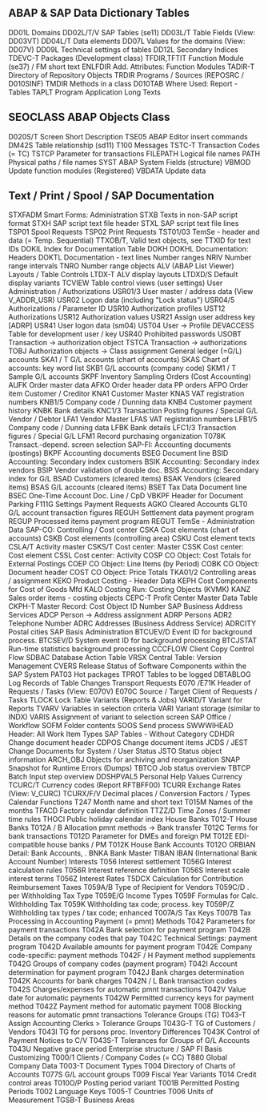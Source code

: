 ## ABAP & SAP Data Dictionary Tables

DD01L	Domains
DD02L/T/V	SAP Tables (se11)
DD03L/T	Table Fields (View: DD03VT)
DD04L/T	Data elements
DD07L	Values for the domains (View: DD07V)
DD09L	Technical settings of tables
DD12L	Secondary Indices
TDEVC-T	Packages (Development class)
TFDIR,TFTIT	Function Module (se37) / FM short text
ENLFDIR	Add. Attributes: Function Modules
TADIR-T	Directory of Repository Objects
TRDIR	Programs / Sources (REPOSRC / D010SINF)
TMDIR	Methods in a class
D010TAB	Where Used: Report - Tables
TAPLT	Program Application Long Texts
## SEOCLASS	ABAP Objects Class
D020S/T	Screen Short Description
TSE05	ABAP Editor insert commands
DM42S	Table relationship (sd11)
T100	Messages
TSTC-T	Transaction Codes (= TC)
TSTCP	Parameter for transactions
FILEPATH	Logical file names
PATH	Physical paths / file names
SYST	ABAP System Fields (structure)
VBMOD	Update function modules (Registered)
VBDATA	Update data
## Text / Print / Spool / SAP Documentation
STXFADM	Smart Forms: Administration
STXB	Texts in non-SAP script format
STXH	SAP script text file header
STXL	SAP script text file lines
TSP01	Spool Requests
TSP02	Print Requests
TST01/03	TemSe - header and data (= Temp. Sequential)
TTXOB/T,	Valid text objects, see TTXID for text IDs
DOKIL	Index for Documentation Table DOKH
DOKHL	Documentation: Headers
DOKTL	Documentation - text lines
Number ranges
NRIV	Number range intervals
TNRO	Number range objects
ALV (ABAP List Viewer) Layouts / Table Controls
LTDX-T	ALV display layouts
LTDXD/S	Default display variants
TCVIEW	Table control views (user settings)
User Administration / Authorizations
USR01/3	User master / address data (View V_ADDR_USR)
USR02	Logon data (including "Lock status")
USR04/5	Authorizations / Parameter ID
USR10	Authorization profiles
UST12	Authorizations
USR12	Authorization values
USR21	Assign user address key [ADRP]
USR41	User logon data (sm04)
UST04	User -> Profile
DEVACCESS	Table for development user / key
USR40	Prohibited passwords
USOBT	Transaction -> authorization object
TSTCA	Transaction -> authorizations
TOBJ	Authorization objects -> Class assignment
General ledger (=G/L) accounts
SKA1 / T	G/L accounts (chart of accounts)
SKAS	Chart of accounts: key word list
SKB1	G/L accounts (company code)
SKM1 / T	Sample G/L accounts
SKPF	Inventory Sampling
Orders (Cost Accounting)
AUFK	Order master data
AFKO	Order header data PP orders
AFPO	Order item
Customer / Creditor
KNA1	Customer Master
KNAS	VAT registration numbers
KNB1/5	Company code / Dunning data
KNB4	Customer payment history
KNBK	Bank details
KNC1/3	Transaction Posting figures / Special G/L
Vendor / Debtor
LFA1	Vendor Master
LFAS	VAT registration numbers
LFB1/5	Company code / Dunning data
LFBK	Bank details
LFC1/3	Transaction figures / Special G/L
LFM1	Record purchasing organization
T078K	Transact.-depend. screen selection
SAP-FI: Accounting documents (postings)
BKPF	Accounting documents
BSEG	Document line
BSID	Accounting: Secondary index customers
BSIK	Accounting: Secondary index vendors
BSIP	Vendor validation of double doc.
BSIS	Accounting: Secondary index for G/L
BSAD	Customers (cleared items)
BSAK	Vendors (cleared items)
BSAS	G/L accounts (cleared items)
BSET	Tax Data Document line
BSEC	One-Time Account Doc. Line / CpD
VBKPF	Header for Document Parking
F111G	Settings Payment Requests
AGKO	Cleared Accounts
GLT0	G/L account transaction figures
REGUH	Settlement data payment program
REGUP	Processed items payment program
REGUT	TemSe - Administration Data
SAP-CO: Controlling / Cost center
CSKA	Cost elements (chart of accounts)
CSKB	Cost elements (controlling area)
CSKU	Cost element texts
CSLA/T	Activity master
CSKS/T	Cost center: Master
CSSK	Cost center: Cost element
CSSL	Cost center: Activity
COSP	CO Object: Cost Totals for External Postings
COEP	CO Object: Line Items (by Period)
COBK	CO Object: Document header
COST	CO Object: Price Totals
TKA01/2	Controlling areas / assignment
KEKO	Product Costing - Header Data
KEPH	Cost Components for Cost of Goods Mfd
KALO	Costing Run: Costing Objects (KVMK)
KANZ	Sales order items - costing objects
CEPC-T	Profit Center Master Data Table
CKPH-T	Master Record: Cost Object ID Number
SAP Business Address Services
ADCP	Person -> Address assignment
ADRP	Persons
ADR2	Telephone Number
ADRC	Addresses (Business Address Service)
ADRCITY	Postal cities
SAP Basis Administration
BTCUEV/D	Event ID for background process.
BTCSEV/D	System event ID for background processing
BTCJSTAT	Run-time statistics background processing
CCCFLOW	Client Copy Control Flow
SDBAC	Database Action Table
VRSX	Central Table: Version Management
CVERS	Release Status of Software Components within the SAP System
PAT03	Hot packages
TPROT	Tables to be logged
DBTABLOG	Log Records of Table Changes
Transport Requests
E070 /E71K	Header of Requests / Tasks (View: E070V)
E070C	Source / Target Client of Requests / Tasks
TLOCK	Lock Table
Variants (Reports & Jobs)
VARID/T	Variant for Reports
TVARV	Variables in selection criteria
VARI	Variant storage (similar to INDX)
VARIS	Assignment of variant to selection screen
SAP Office / Workflow
SOFM	Folder contents
SOOS	Send process
SWWWIHEAD	Header: All Work Item Types
SAP Tables - Without Category
CDHDR	Change document header
CDPOS	Change document items
JCDS / JEST	Change Documents for System / User Status
JSTO	Status object information
ARCH_OBJ	Objects for archiving and reorganization
SNAP	Snapshot for Runtime Errors (Dumps)
TBTCO	Job status overview
TBTCP	Batch Input step overview
DDSHPVAL5	Personal Help Values
Currency
TCURC/T	Currency codes (Report RFTBFF00)
TCURR	Exchange Rates (View: V_CURC)
TCURX/F/V	Decimal places / Conversion Factors / Types
Calendar Functions
T247	Month name and short text
T015M	Names of the months
TFACD	Factory calendar definition
TTZZ/D	Time Zones / Summer time rules
THOCI	Public holiday calendar index
House Banks
T012-T	House Banks
T012A / B	Allocation pmnt methods -> Bank transfer
T012C	Terms for bank transactions
T012D	Parameter for DMEs and foreign PM
T012E	EDI-compatible house banks / PM
T012K	House Bank Accounts
T012O	ORBIAN Detail: Bank Accounts, .
BNKA	Bank Master
TIBAN	IBAN (International Bank Account Number)
Interests
T056	Interest settlement
T056G	Interest calculation rules
T056R	Interest reference definition
T056S	Interest scale interest terms
T056Z	Interest Rates
T5DCX	Calculation for Contribution Reimbursement
Taxes
T059A/B	Type of Recipient for Vendors
T059C/D	. per Withholding Tax Type
T059E/G	Income Types
T059F	Formulas for Calc. Withholding Tax
T059K	Withholding tax code; process. key
T059P/Z	Withholding tax types / tax code; enhanced
T007A/S	Tax Keys
T007B	Tax Processing in Accounting
Payment (= pmnt) Methods
T042	Parameters for payment transactions
T042A	Bank selection for payment program
T042B	Details on the company codes that pay
T042C	Technical Settings: payment program
T042D	Available amounts for payment program
T042E	Company code-specific: payment methods
T042F / H	Payment method supplements
T042G	Groups of company codes (payment program)
T042I	Account determination for payment program
T042J	Bank charges determination
T042K	Accounts for bank charges
T042N / L	Bank transaction codes
T042S	Charges/expenses for automatic pmnt transactions
T042V	Value date for automatic payments
T042W	Permitted currency keys for payment method
T042Z	Payment method for automatic payment
T008	Blocking reasons for automatic pmnt transactions
Tolerance Groups (TG)
T043-T	Assign Accounting Clerks > Tolerance Groups
T043G-T	TG of Customers / Vendors
T043I	TG for persons proc. Inventory Differences
T043K	Control of Payment Notices to C/V
T043S-T	Tolerances for Groups of G/L Accounts
T043U	Negative grace period
Enterprise structure / SAP FI Basis Customizing
T000/1	Clients / Company Codes (= CC)
T880	Global Company Data
T003-T	Document Types
T004	Directory of Charts of Accounts
T077S	G/L account groups
T009	Fiscal Year Variants
T014	Credit control areas
T010O/P	Posting period variant
T001B	Permitted Posting Periods
T002	Language Keys
T005-T	Countries
T006	Units of Measurement
TGSB-T	Business Areas
 
